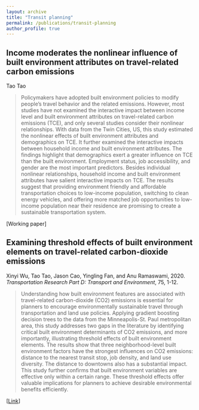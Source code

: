 ```yaml
---
layout: archive
title: "Transit planning"
permalink: /publications/transit-planning
author_profile: true
---
```


## Income moderates the nonlinear influence of built environment attributes on travel-related carbon emissions

Tao Tao

> Policymakers have adopted built environment policies to modify people’s travel behavior and the related emissions.  However, most studies have not examined the interactive impact between income level and built environment attributes on travel-related carbon emissions (TCE), and only several studies consider their nonlinear relationships.  With data from the Twin Cities, US, this study estimated the nonlinear effects of built environment attributes and demographics on TCE.  It further examined the interactive impacts between household income and built environment attributes.  The findings highlight that demographics exert a greater influence on TCE than the built environment.  Employment status, job accessibility, and gender are the most important predictors.  Besides individual nonlinear relationships, household income and built environment attributes have salient interactive impacts on TCE.  The results suggest that providing environment friendly and affordable transportation choices to low-income population, switching to clean energy vehicles, and offering more matched job opportunities to low-income population near their residence are promising to create a sustainable transportation system.

[Working paper]

## Examining threshold effects of built environment elements on travel-related carbon-dioxide emissions

Xinyi Wu, Tao Tao, Jason Cao, Yingling Fan, and Anu Ramaswami, 2020. *Transportation Research Part D: Transport and Environment*, 75, 1-12.

> Understanding how built environment features are associated with travel-related carbon-dioxide (CO2) emissions is essential for planners to encourage environmentally sustainable travel through transportation and land use policies. Applying gradient boosting decision trees to the data from the Minneapolis-St. Paul metropolitan area, this study addresses two gaps in the literature by identifying critical built environment determinants of CO2 emissions, and more importantly, illustrating threshold effects of built environment elements. The results show that three neighborhood-level built environment factors have the strongest influences on CO2 emissions: distance to the nearest transit stop, job density, and land use diversity. The distance to downtowns also has a substantial impact. This study further confirms that built environment variables are effective only within a certain range. These threshold effects offer valuable implications for planners to achieve desirable environmental benefits efficiently.

[[Link](https://doi.org/10.1016/j.trd.2019.08.018)]